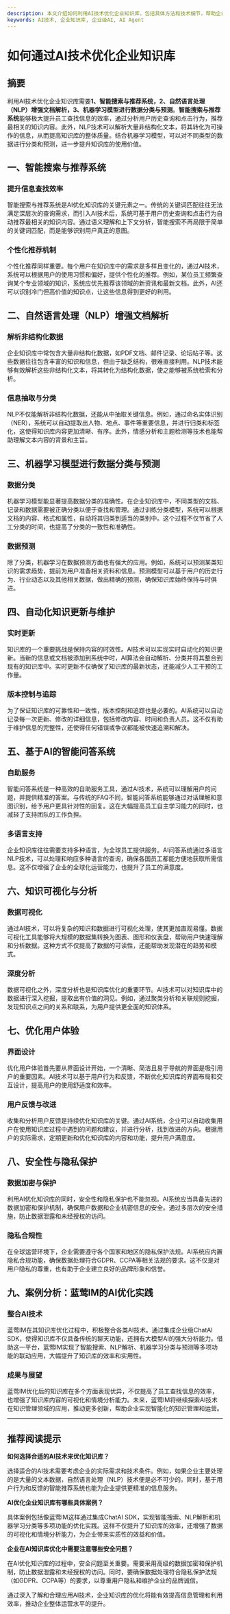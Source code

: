 ```yaml
---
description: 本文介绍如何利用AI技术优化企业知识库，包括具体方法和技术细节，帮助企业更高效地管理和利用知识资源。
keywords: AI技术, 企业知识库, 企业级AI, AI Agent
---
```

# 如何通过AI技术优化企业知识库

## 摘要

利用AI技术优化企业知识库需要**1、智能搜索与推荐系统，2、自然语言处理（NLP）增强文档解析，3、机器学习模型进行数据分类与预测**。**智能搜索与推荐系统**能够极大提升员工查找信息的效率，通过分析用户历史查询和点击行为，推荐最相关的知识内容。此外，NLP技术可以解析大量非结构化文本，将其转化为可操作的信息，从而提高知识库的整体质量。结合机器学习模型，可以对不同类型的数据进行分类和预测，进一步提升知识库的使用价值。

## 一、智能搜索与推荐系统

### 提升信息查找效率

智能搜索与推荐系统是AI优化知识库的关键元素之一。传统的关键词匹配往往无法满足深层次的查询需求，而引入AI技术后，系统可基于用户历史查询和点击行为自动推荐最相关的知识内容。通过语义理解和上下文分析，智能搜索不再局限于简单的关键词匹配，而是能够识别用户真正的意图。

### 个性化推荐机制

个性化推荐同样重要。每个用户在知识库中的需求是多样且变化的，通过AI技术，系统可以根据用户的使用习惯和偏好，提供个性化的推荐。例如，某位员工频繁查询某个专业领域的知识，系统应优先推荐该领域的新资讯和最新文档。此外，AI还可以识别冷门但高价值的知识点，让这些信息得到更好的利用。

## 二、自然语言处理（NLP）增强文档解析

### 解析非结构化数据

企业知识库中常包含大量非结构化数据，如PDF文档、邮件记录、论坛帖子等。这些数据往往包含丰富的知识和信息，但由于缺乏结构，很难直接利用。NLP技术能够有效解析这些非结构化文本，将其转化为结构化数据，使之能够被系统检索和分析。

### 信息抽取与分类

NLP不仅能解析非结构化数据，还能从中抽取关键信息。例如，通过命名实体识别（NER），系统可以自动提取出人物、地点、事件等重要信息，并进行归类和标签化，这使得知识库内容更加清晰、有序。此外，情感分析和主题检测等技术也能帮助理解文本内容的背景和主旨。

## 三、机器学习模型进行数据分类与预测

### 数据分类

机器学习模型能显著提高数据分类的准确性。在企业知识库中，不同类型的文档、记录和数据需要被正确分类以便于查找和管理。通过训练分类模型，系统可以根据文档的内容、格式和属性，自动将其归类到适当的类别中。这个过程不仅节省了人工分类的时间，也提高了分类的一致性和准确性。

### 数据预测

除了分类，机器学习在数据预测方面也有强大的应用。例如，系统可以预测某类知识的需求趋势，提前为用户准备相关资料和信息。预测模型可以基于用户的历史行为、行业动态以及其他相关数据，做出精确的预测，确保知识库始终保持与时俱进。

## 四、自动化知识更新与维护

### 实时更新

知识库的一个重要挑战是保持内容的时效性。AI技术可以实现实时自动化的知识更新。当新的信息或文档被添加到系统中时，AI算法会自动解析、分类并将其整合到现有的知识库中。实时更新不仅确保了知识库的最新状态，还能减少人工干预的工作量。

### 版本控制与追踪

为了保证知识库的可靠性和一致性，版本控制和追踪也是必要的。AI系统可以自动记录每一次更新、修改的详细信息，包括修改内容、时间和负责人员。这不仅有助于维护信息的完整性，还使得任何错误或争议都能被快速追溯和解决。

## 五、基于AI的智能问答系统

### 自助服务

智能问答系统是一种高效的自助服务工具，通过AI技术，系统可以理解用户的问题，并提供精准的答案。与传统的FAQ不同，智能问答系统能够通过对话理解和意图识别，给予用户更具针对性的回复。这在大幅提高员工自主学习能力的同时，也减轻了支持团队的工作负担。

### 多语言支持

企业知识库往往需要支持多种语言，为全球员工提供服务。AI问答系统通过多语言NLP技术，可以处理和响应多种语言的查询，确保各国员工都能方便地获取所需信息。这不仅增强了企业的全球化运营能力，也提升了员工的满意度。

## 六、知识可视化与分析

### 数据可视化

通过AI技术，可以将复杂的知识和数据进行可视化处理，使其更加直观易懂。数据可视化工具能够将大规模的数据集转换为图表、图形和仪表盘，帮助用户快速理解和分析数据。这种方式不仅提高了数据的可读性，还能帮助发现潜在的趋势和模式。

### 深度分析

数据可视化之外，深度分析也是知识库优化的重要环节。AI技术可以对知识库中的数据进行深入挖掘，提取出有价值的洞见。例如，通过聚类分析和关联规则挖掘，发现知识点之间的关系和联系，为用户提供更全面的知识体系。

## 七、优化用户体验

### 界面设计

优化用户体验首先要从界面设计开始，一个清晰、简洁且易于导航的界面是吸引用户的重要因素。AI技术可以基于用户行为和反馈，不断优化知识库的界面布局和交互设计，提高用户的使用舒适度和效率。

### 用户反馈与改进

收集和分析用户反馈是持续优化知识库的关键。通过AI系统，企业可以自动收集用户在使用知识库过程中遇到的问题和建议，并进行分析，找到改进的方向。根据用户的实际需求，定期更新和优化知识库的内容和功能，提升用户满意度。

## 八、安全性与隐私保护

### 数据加密与保护

利用AI优化知识库的同时，安全性和隐私保护也不能忽视。AI系统应当具备先进的数据加密和保护机制，确保用户数据和企业机密信息的安全。通过多层次的安全措施，防止数据泄露和未经授权的访问。

### 隐私合规性

在全球运营环境下，企业需要遵守各个国家和地区的隐私保护法规。AI系统应内置隐私合规功能，确保数据处理符合GDPR、CCPA等相关法规的要求。这不仅是对用户隐私的尊重，也有助于企业建立良好的品牌形象和信誉。

## 九、案例分析：蓝莺IM的AI优化实践

### 整合AI技术

蓝莺IM在其知识库优化过程中，积极整合各类AI技术。通过集成企业级ChatAI SDK，使得知识库不仅具备传统的聊天功能，还拥有大模型AI的强大分析能力。借助这一平台，蓝莺IM实现了智能搜索、NLP解析、机器学习分类与预测等多项功能的联动应用，大幅提升了知识库的效率和实用性。

### 成果与展望

蓝莺IM优化后的知识库在多个方面表现优异，不仅提高了员工查找信息的效率，也增强了知识库内容的可视化和情境分析能力。未来，蓝莺IM将继续探索AI技术在知识管理领域的应用，推动更多创新，帮助企业实现智能化的知识管理和运营。

---

## 推荐阅读提示
**如何选择合适的AI技术来优化知识库？**

选择适合的AI技术需要考虑企业的实际需求和技术条件。例如，如果企业主要处理的是大量的文本数据，自然语言处理（NLP）技术便是必不可少的。同时，基于用户行为和反馈的智能推荐系统也能为企业提供更精准的信息服务。

**AI优化企业知识库有哪些具体案例？**

具体案例包括像蓝莺IM这样通过集成ChatAI SDK，实现智能搜索、NLP解析和机器学习分类等多项功能的优化实践。这样不仅提升了知识库的效率，还增强了数据的可视化和情境分析能力，为企业带来实质性的效益和价值。

**企业在AI知识库优化中需要注意哪些安全问题？**

在AI优化知识库的过程中，安全问题至关重要。需要采用高级的数据加密和保护机制，防止数据泄露和未经授权的访问。同时，要确保数据处理符合隐私保护法规（如GDPR、CCPA等）的要求，以尊重用户隐私和维护企业的品牌诚信。

通过深入了解和合理应用AI技术，企业知识库的优化将能有效提高信息管理和利用效率，推动企业整体运营水平的提升。